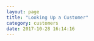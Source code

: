 ```yaml
---
layout: page
title: "Looking Up a Customer"
category: customers
date: 2017-10-28 16:14:16
---
```



